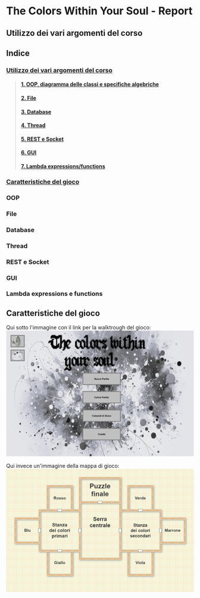 # The Colors Within Your Soul - Report

## Utilizzo dei vari argomenti del corso
## Indice
### [Utilizzo dei vari argomenti del corso](#Utilizzo-dei-vari-argomenti-del-corso)
>#### [1. OOP, diagramma delle classi e specifiche algebriche](#OOP)
>#### [2. File](#File)
>#### [3. Database](#Database)
>#### [4. Thread](#Thread)
>#### [5. REST e Socket](#REST-e-Socket)
>#### [6. GUI](#GUI)
>#### [7. Lambda expressions/functions](#Lambda-expressions-e-functions)
### [Caratteristiche del gioco](#Caratteristiche-del-gioco)

### OOP

### File

### Database

### Thread

### REST e Socket

### GUI

### Lambda expressions e functions


## Caratteristiche del gioco

Qui sotto l'immagine con il link per la walktrough del gioco:
<a href="https://youtu.be/8sHqEgjV5qA">
  <img src="./img/Thumbnail.png" alt="Walkthrough" width="600px">
</a>

Qui invece un'immagine della mappa di gioco:
![Mappa](./img/MappaGioco.png)
